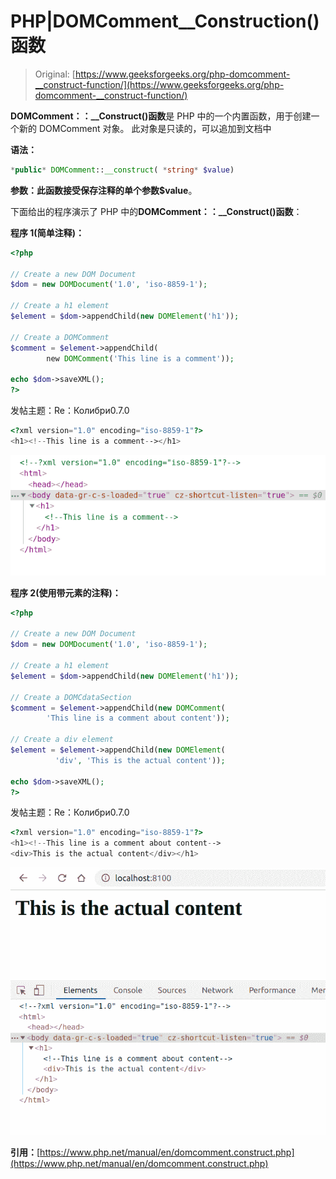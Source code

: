 # PHP|DOMComment__Construction()函数

> Original: [https://www.geeksforgeeks.org/php-domcomment-__construct-function/](https://www.geeksforgeeks.org/php-domcomment-__construct-function/)

**DOMComment：：__Construct()函数**是 PHP 中的一个内置函数，用于创建一个新的 DOMComment 对象。 此对象是只读的，可以追加到文档中

**语法：**

```php
*public* DOMComment::__construct( *string* $value)
```

**参数：**此函数接受保存注释的单个参数**$value**。

下面给出的程序演示了 PHP 中的**DOMComment：：__Construct()函数**：

**程序 1(简单注释)：**

```php
<?php

// Create a new DOM Document
$dom = new DOMDocument('1.0', 'iso-8859-1');

// Create a h1 element
$element = $dom->appendChild(new DOMElement('h1'));

// Create a DOMComment
$comment = $element->appendChild(
        new DOMComment('This line is a comment'));

echo $dom->saveXML();
?>
```

发帖主题：Re：Колибри0.7.0

```php
<?xml version="1.0" encoding="iso-8859-1"?>
<h1><!--This line is a comment--></h1>
```

![](img/e05439e369473f7599386689c8277997.png)

**程序 2(使用带元素的注释)：**

```php
<?php

// Create a new DOM Document
$dom = new DOMDocument('1.0', 'iso-8859-1');

// Create a h1 element
$element = $dom->appendChild(new DOMElement('h1'));

// Create a DOMCdataSection 
$comment = $element->appendChild(new DOMComment(
        'This line is a comment about content'));

// Create a div element
$element = $element->appendChild(new DOMElement(
          'div', 'This is the actual content'));

echo $dom->saveXML();
?>
```

发帖主题：Re：Колибри0.7.0

```php
<?xml version="1.0" encoding="iso-8859-1"?>
<h1><!--This line is a comment about content-->
<div>This is the actual content</div></h1>
```

![](img/869c6bf6a171a5fe1f6ef9e2cc03d903.png)

**引用：**[https://www.php.net/manual/en/domcomment.construct.php](https://www.php.net/manual/en/domcomment.construct.php)